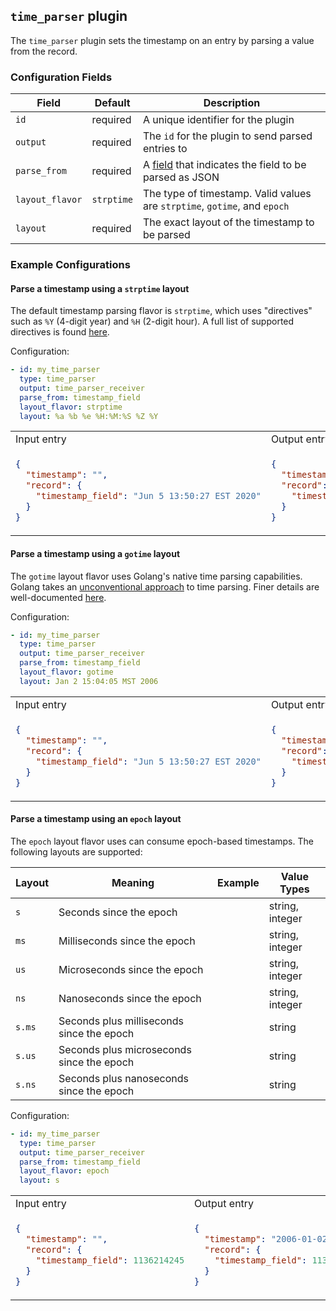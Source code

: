 ## `time_parser` plugin

The `time_parser` plugin sets the timestamp on an entry by parsing a value from the record.

### Configuration Fields

| Field           | Default  | Description                                                                 |
| ---             | ---      | ---                                                                         |
| `id`            | required   | A unique identifier for the plugin                                          |
| `output`        | required   | The `id` for the plugin to send parsed entries to                           |
| `parse_from`    | required   | A [field](/field.md) that indicates the field to be parsed as JSON          |
| `layout_flavor` | `strptime` | The type of timestamp. Valid values are `strptime`, `gotime`, and `epoch`   |
| `layout`        | required   | The exact layout of the timestamp to be parsed                              |


### Example Configurations


#### Parse a timestamp using a `strptime` layout

The default timestamp parsing flavor is `strptime`, which uses "directives" such as `%Y` (4-digit year) and `%H` (2-digit hour). A full list of supported directives is found [here]([strptime](https://github.com/BlueMedora/ctimefmt/blob/3e07deba22cf7a753f197ef33892023052f26614/ctimefmt.go#L63)).

Configuration:
```yaml
- id: my_time_parser
  type: time_parser
  output: time_parser_receiver
  parse_from: timestamp_field
  layout_flavor: strptime
  layout: %a %b %e %H:%M:%S %Z %Y
```

<table>
<tr><td> Input entry </td> <td> Output entry </td></tr>
<tr>
<td>

```json
{
  "timestamp": "",
  "record": {
    "timestamp_field": "Jun 5 13:50:27 EST 2020"
  }
}
```

</td>
<td>

```json
{
  "timestamp": "2020-06-05T13:50:27-05:00",
  "record": {
    "timestamp_field": "Jun 5 13:50:27 EST 2020"
  }
}
```

</td>
</tr>
</table>

#### Parse a timestamp using a `gotime` layout

The `gotime` layout flavor uses Golang's native time parsing capabilities. Golang takes an [unconventional approach](https://www.pauladamsmith.com/blog/2011/05/go_time.html) to time parsing. Finer details are well-documented [here]([gotime](https://golang.org/src/time/format.go?s=25102:25148#L9)).

Configuration:
```yaml
- id: my_time_parser
  type: time_parser
  output: time_parser_receiver
  parse_from: timestamp_field
  layout_flavor: gotime
  layout: Jan 2 15:04:05 MST 2006
```

<table>
<tr><td> Input entry </td> <td> Output entry </td></tr>
<tr>
<td>

```json
{
  "timestamp": "",
  "record": {
    "timestamp_field": "Jun 5 13:50:27 EST 2020"
  }
}
```

</td>
<td>

```json
{
  "timestamp": "2020-06-05T13:50:27-05:00",
  "record": {
    "timestamp_field": "Jun 5 13:50:27 EST 2020"
  }
}
```

</td>
</tr>
</table>

#### Parse a timestamp using an `epoch` layout

The `epoch` layout flavor uses can consume epoch-based timestamps. The following layouts are supported:

| Layout | Meaning                                   | Example             | Value Types     |
| ---    | ---                                       | ---                 | ---             |
| `s`    | Seconds since the epoch                   |                     | string, integer |
| `ms`   | Milliseconds since the epoch              |                     | string, integer |
| `us`   | Microseconds since the epoch              |                     | string, integer |
| `ns`   | Nanoseconds since the epoch               |                     | string, integer |
| `s.ms` | Seconds plus milliseconds since the epoch |                     | string          |
| `s.us` | Seconds plus microseconds since the epoch |                     | string          |
| `s.ns` | Seconds plus nanoseconds since the epoch  |                     | string          |

Configuration:
```yaml
- id: my_time_parser
  type: time_parser
  output: time_parser_receiver
  parse_from: timestamp_field
  layout_flavor: epoch
  layout: s
```

<table>
<tr><td> Input entry </td> <td> Output entry </td></tr>
<tr>
<td>

```json
{
  "timestamp": "",
  "record": {
    "timestamp_field": 1136214245
  }
}
```

</td>
<td>

```json
{
  "timestamp": "2006-01-02T15:04:05-07:00",
  "record": {
    "timestamp_field": 1136214245
  }
}
```

</td>
</tr>
</table>